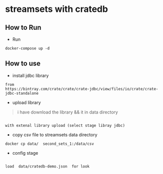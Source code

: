 # streamsets with cratedb

## How to Run

* Run

```code
docker-compose up -d
```

## How to use

* install jdbc library

```code
from
https://bintray.com/crate/crate/crate-jdbc/view/files/io/crate/crate-jdbc-standalone
```

* upload library

> i have download the library && it in data directory

```code

with extenal library upload (select stage libray jdbc)
```

* copy csv file to streamsets data directory

```code
docker cp data/  second_sets_1:/data/csv

```

* config stage
  
```code

load  data/cratedb-demo.json  for look
```